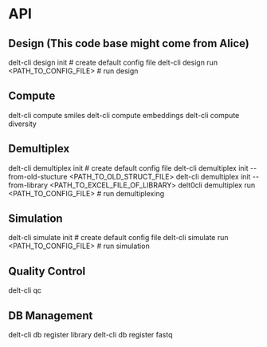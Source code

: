# API

## Design (This code base might come from Alice)
delt-cli design init  # create default config file
delt-cli design run <PATH_TO_CONFIG_FILE>  # run design

## Compute
delt-cli compute smiles
delt-cli compute embeddings
delt-cli compute diversity

## Demultiplex
delt-cli demultiplex init  # create default config file
delt-cli demultiplex init --from-old-stucture <PATH_TO_OLD_STRUCT_FILE>
delt-cli demultiplex init --from-library <PATH_TO_EXCEL_FILE_OF_LIBRARY>
delt0cli demultiplex run <PATH_TO_CONFIG_FILE>  # run demultiplexing

## Simulation
delt-cli simulate init  # create default config file
delt-cli simulate run <PATH_TO_CONFIG_FILE>  # run simulation

## Quality Control
delt-cli qc 

## DB Management
delt-cli db register library 
delt-cli db register fastq
